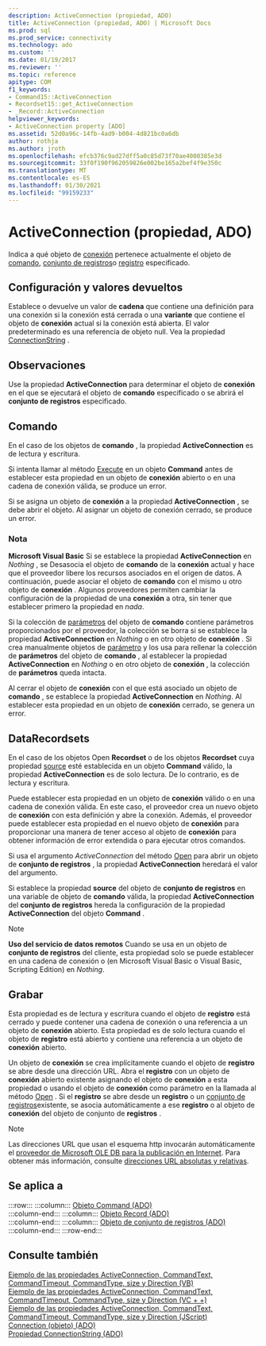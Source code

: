 ```yaml
---
description: ActiveConnection (propiedad, ADO)
title: ActiveConnection (propiedad, ADO) | Microsoft Docs
ms.prod: sql
ms.prod_service: connectivity
ms.technology: ado
ms.custom: ''
ms.date: 01/19/2017
ms.reviewer: ''
ms.topic: reference
apitype: COM
f1_keywords:
- Command15::ActiveConnection
- Recordset15::get_ActiveConnection
- _Record::ActiveConnection
helpviewer_keywords:
- ActiveConnection property [ADO]
ms.assetid: 52d0a96c-14fb-4ad9-b004-4d821bc0a6db
author: rothja
ms.author: jroth
ms.openlocfilehash: efcb376c9ad27dff5a0c85d73f70ae4000385e3d
ms.sourcegitcommit: 33f0f190f962059826e002be165a2bef4f9e350c
ms.translationtype: MT
ms.contentlocale: es-ES
ms.lasthandoff: 01/30/2021
ms.locfileid: "99159233"
---
```

# <a name="activeconnection-property-ado"></a>ActiveConnection (propiedad, ADO)
Indica a qué objeto de [conexión](./connection-object-ado.md) pertenece actualmente el objeto de [comando](./command-object-ado.md), [conjunto de registros](./recordset-object-ado.md)o [registro](./record-object-ado.md) especificado.  
  
## <a name="settings-and-return-values"></a>Configuración y valores devueltos  
 Establece o devuelve un valor de **cadena** que contiene una definición para una conexión si la conexión está cerrada o una **variante** que contiene el objeto de **conexión** actual si la conexión está abierta. El valor predeterminado es una referencia de objeto null. Vea la propiedad [ConnectionString](./connectionstring-property-ado.md) .  
  
## <a name="remarks"></a>Observaciones  
 Use la propiedad **ActiveConnection** para determinar el objeto de **conexión** en el que se ejecutará el objeto de **comando** especificado o se abrirá el **conjunto de registros** especificado.  
  
## <a name="command"></a>Comando  
 En el caso de los objetos de **comando** , la propiedad **ActiveConnection** es de lectura y escritura.  
  
 Si intenta llamar al método [Execute](./execute-method-ado-command.md) en un objeto **Command** antes de establecer esta propiedad en un objeto de **conexión** abierto o en una cadena de conexión válida, se produce un error.  
  
 Si se asigna un objeto de **conexión** a la propiedad **ActiveConnection** , se debe abrir el objeto. Al asignar un objeto de conexión cerrado, se produce un error.  
  
### <a name="note"></a>Nota  
 **Microsoft Visual Basic** Si se establece la propiedad **ActiveConnection** en *Nothing* , se Desasocia el objeto de **comando** de la **conexión** actual y hace que el proveedor libere los recursos asociados en el origen de datos. A continuación, puede asociar el objeto de **comando** con el mismo u otro objeto de **conexión** . Algunos proveedores permiten cambiar la configuración de la propiedad de una **conexión** a otra, sin tener que establecer primero la propiedad en *nada*.  
  
 Si la colección de [parámetros](./parameters-collection-ado.md) del objeto de **comando** contiene parámetros proporcionados por el proveedor, la colección se borra si se establece la propiedad **ActiveConnection** en *Nothing* o en otro objeto de **conexión** . Si crea manualmente objetos de [parámetro](./parameter-object.md) y los usa para rellenar la colección de **parámetros** del objeto de **comando** , al establecer la propiedad **ActiveConnection** en *Nothing* o en otro objeto de **conexión** , la colección de **parámetros** queda intacta.  
  
 Al cerrar el objeto de **conexión** con el que está asociado un objeto de **comando** , se establece la propiedad **ActiveConnection** en *Nothing*. Al establecer esta propiedad en un objeto de **conexión** cerrado, se genera un error.  
  
## <a name="recordset"></a>DataRecordsets  
 En el caso de los objetos Open **Recordset** o de los objetos **Recordset** cuya propiedad [source](./source-property-ado-recordset.md) esté establecida en un objeto **Command** válido, la propiedad **ActiveConnection** es de solo lectura. De lo contrario, es de lectura y escritura.  
  
 Puede establecer esta propiedad en un objeto de **conexión** válido o en una cadena de conexión válida. En este caso, el proveedor crea un nuevo objeto de **conexión** con esta definición y abre la conexión. Además, el proveedor puede establecer esta propiedad en el nuevo objeto de **conexión** para proporcionar una manera de tener acceso al objeto de **conexión** para obtener información de error extendida o para ejecutar otros comandos.  
  
 Si usa el argumento *ActiveConnection* del método [Open](./open-method-ado-recordset.md) para abrir un objeto de **conjunto de registros** , la propiedad **ActiveConnection** heredará el valor del argumento.  
  
 Si establece la propiedad **source** del objeto de **conjunto de registros** en una variable de objeto de **comando** válida, la propiedad **ActiveConnection** del **conjunto de registros** hereda la configuración de la propiedad **ActiveConnection** del objeto **Command** .  
  
> [!NOTE]
>  **Uso del servicio de datos remotos** Cuando se usa en un objeto de **conjunto de registros** del cliente, esta propiedad solo se puede establecer en una cadena de conexión o (en Microsoft Visual Basic o Visual Basic, Scripting Edition) en *Nothing*.  
  
## <a name="record"></a>Grabar  
 Esta propiedad es de lectura y escritura cuando el objeto de **registro** está cerrado y puede contener una cadena de conexión o una referencia a un objeto de **conexión** abierto. Esta propiedad es de solo lectura cuando el objeto de **registro** está abierto y contiene una referencia a un objeto de **conexión** abierto.  
  
 Un objeto de **conexión** se crea implícitamente cuando el objeto de **registro** se abre desde una dirección URL. Abra el **registro** con un objeto de **conexión** abierto existente asignando el objeto de **conexión** a esta propiedad o usando el objeto de **conexión** como parámetro en la llamada al método [Open](./open-method-ado-record.md) . Si el **registro** se abre desde un **registro** o un [conjunto de registros](./recordset-object-ado.md)existente, se asocia automáticamente a ese **registro** o al objeto de **conexión** del objeto de conjunto de **registros** .  
  
> [!NOTE]
>  Las direcciones URL que usan el esquema http invocarán automáticamente el [proveedor de Microsoft OLE DB para la publicación en Internet](../../guide/appendixes/microsoft-ole-db-provider-for-internet-publishing.md). Para obtener más información, consulte [direcciones URL absolutas y relativas](../../guide/data/absolute-and-relative-urls.md).  
  
## <a name="applies-to"></a>Se aplica a  

:::row:::
    :::column:::
        [Objeto Command (ADO)](./command-object-ado.md)  
    :::column-end:::
    :::column:::
        [Objeto Record (ADO)](./record-object-ado.md)  
    :::column-end:::
    :::column:::
        [Objeto de conjunto de registros (ADO)](./recordset-object-ado.md)  
    :::column-end:::
:::row-end:::

## <a name="see-also"></a>Consulte también  
 [Ejemplo de las propiedades ActiveConnection, CommandText, CommandTimeout, CommandType, size y Direction (VB)](./activeconnection-commandtext-commandtimeout-commandtype-size-example-vb.md)   
 [Ejemplo de las propiedades ActiveConnection, CommandText, CommandTimeout, CommandType, size y Direction (VC + +)](./activeconnection-commandtext-commandtimeout-commandtype-size-example-vc.md)   
 [Ejemplo de las propiedades ActiveConnection, CommandText, CommandTimeout, CommandType, size y Direction (JScript)](./activeconnection-commandtext-timeout-type-size-example-jscript.md)   
 [Connection (objeto) (ADO)](./connection-object-ado.md)   
 [Propiedad ConnectionString (ADO)](./connectionstring-property-ado.md)